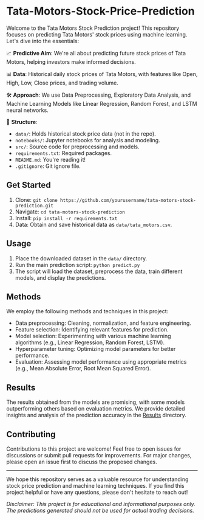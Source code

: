 # Tata-Motors-Stock-Price-Prediction

Welcome to the Tata Motors Stock Prediction project! This repository focuses on predicting Tata Motors' stock prices using machine learning. Let's dive into the essentials:

📈 **Predictive Aim**: We're all about predicting future stock prices of Tata Motors, helping investors make informed decisions.

📊 **Data**: Historical daily stock prices of Tata Motors, with features like Open, High, Low, Close prices, and trading volume.

🛠️ **Approach**: We use Data Preprocessing, Exploratory Data Analysis, and Machine Learning Models like Linear Regression, Random Forest, and LSTM neural networks.

📁 **Structure**:
- `data/`: Holds historical stock price data (not in the repo).
- `notebooks/`: Jupyter notebooks for analysis and modeling.
- `src/`: Source code for preprocessing and models.
- `requirements.txt`: Required packages.
- `README.md`: You're reading it!
- `.gitignore`: Git ignore file.

## Get Started

1. Clone: `git clone https://github.com/yourusername/tata-motors-stock-prediction.git`
2. Navigate: `cd tata-motors-stock-prediction`
3. Install: `pip install -r requirements.txt`
4. Data: Obtain and save historical data as `data/tata_motors.csv`.

## Usage

1. Place the downloaded dataset in the `data/` directory.
2. Run the main prediction script: `python predict.py`
3. The script will load the dataset, preprocess the data, train different models, and display the predictions.

## Methods

We employ the following methods and techniques in this project:

- Data preprocessing: Cleaning, normalization, and feature engineering.
- Feature selection: Identifying relevant features for prediction.
- Model selection: Experimenting with various machine learning algorithms (e.g., Linear Regression, Random Forest, LSTM).
- Hyperparameter tuning: Optimizing model parameters for better performance.
- Evaluation: Assessing model performance using appropriate metrics (e.g., Mean Absolute Error, Root Mean Squared Error).

## Results

The results obtained from the models are promising, with some models outperforming others based on evaluation metrics. We provide detailed insights and analysis of the prediction accuracy in the [Results](/results) directory.

## Contributing

Contributions to this project are welcome! Feel free to open issues for discussions or submit pull requests for improvements. For major changes, please open an issue first to discuss the proposed changes.


---

We hope this repository serves as a valuable resource for understanding stock price prediction and machine learning techniques. If you find this project helpful or have any questions, please don't hesitate to reach out!

*Disclaimer: This project is for educational and informational purposes only. The predictions generated should not be used for actual trading decisions.*
